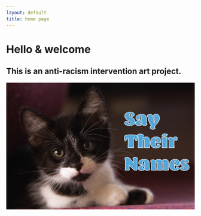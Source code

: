 ```yaml
---
layout: default
title: home page
---
```

# Hello & welcome 

## This is an anti-racism intervention art project.

![](assets/imgs/card-1.jpg)

<!-- ---
# Welcome welcome

## Coming soon to a home near you!

![](assets/imgs/card-1.jpg)

[click to go to page 1](/pages/page-1) -->